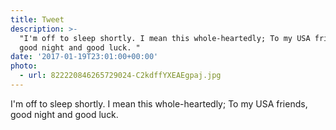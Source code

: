 ```yaml
---
title: Tweet
description: >-
  "I'm off to sleep shortly. I mean this whole-heartedly; To my USA friends,
  good night and good luck. "
date: '2017-01-19T23:01:00+00:00'
photo:
  - url: 822220846265729024-C2kdffYXEAEgpaj.jpg
---
```

I'm off to sleep shortly. I mean this whole-heartedly; To my USA friends, good night and good luck. 
